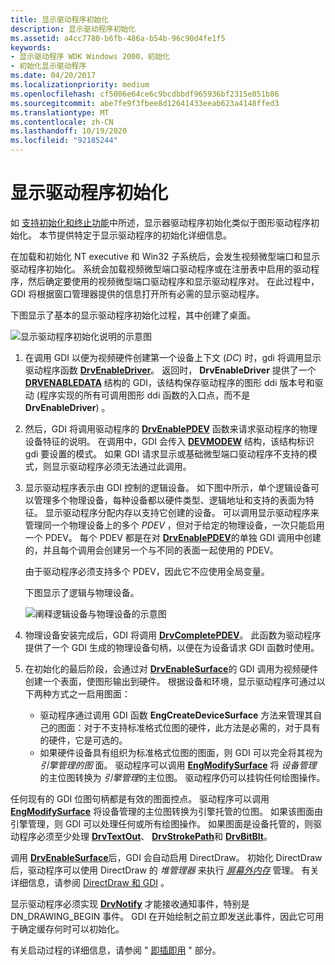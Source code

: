 ```yaml
---
title: 显示驱动程序初始化
description: 显示驱动程序初始化
ms.assetid: a4cc7780-b6fb-486a-b54b-96c90d4fe1f5
keywords:
- 显示驱动程序 WDK Windows 2000，初始化
- 初始化显示驱动程序
ms.date: 04/20/2017
ms.localizationpriority: medium
ms.openlocfilehash: cf5006e64ce6c9bcdbbdf965936bf2315e051b86
ms.sourcegitcommit: abe7fe9f3fbee8d12641433eeab623a4148ffed3
ms.translationtype: MT
ms.contentlocale: zh-CN
ms.lasthandoff: 10/19/2020
ms.locfileid: "92185244"
---
```

# <a name="display-driver-initialization"></a>显示驱动程序初始化

如 [支持初始化和终止功能](supporting-initialization-and-termination-functions.md)中所述，显示器驱动程序初始化类似于图形驱动程序初始化。 本节提供特定于显示驱动程序的初始化详细信息。

在加载和初始化 NT executive 和 Win32 子系统后，会发生视频微型端口和显示驱动程序初始化。 系统会加载视频微型端口驱动程序或在注册表中启用的驱动程序，然后确定要使用的视频微型端口驱动程序和显示驱动程序对。 在此过程中，GDI 将根据窗口管理器提供的信息打开所有必需的显示驱动程序。

下图显示了基本的显示驱动程序初始化过程，其中创建了桌面。

![显示驱动程序初始化说明的示意图](images/202-01.png)

1. 在调用 GDI 以便为视频硬件创建第一个设备上下文 (*DC*) 时，gdi 将调用显示驱动程序函数 [**DrvEnableDriver**](/windows/win32/api/winddi/nf-winddi-drvenabledriver)。 返回时， **DrvEnableDriver** 提供了一个 [**DRVENABLEDATA**](/windows/win32/api/winddi/ns-winddi-drvenabledata) 结构的 GDI，该结构保存驱动程序的图形 ddi 版本号和驱动 (程序实现的所有可调用图形 ddi 函数的入口点，而不是 **DrvEnableDriver**) 。

2. 然后，GDI 将调用驱动程序的 [**DrvEnablePDEV**](/windows/win32/api/winddi/nf-winddi-drvenablepdev) 函数来请求驱动程序的物理设备特征的说明。 在调用中，GDI 会传入 [**DEVMODEW**](/windows/win32/api/wingdi/ns-wingdi-devmodew) 结构，该结构标识 gdi 要设置的模式。 如果 GDI 请求显示或基础微型端口驱动程序不支持的模式，则显示驱动程序必须无法通过此调用。

3. 显示驱动程序表示由 GDI 控制的逻辑设备。 如下图中所示，单个逻辑设备可以管理多个物理设备，每种设备都以硬件类型、逻辑地址和支持的表面为特征。 显示驱动程序分配内存以支持它创建的设备。 可以调用显示驱动程序来管理同一个物理设备上的多个 *PDEV* ，但对于给定的物理设备，一次只能启用一个 PDEV。 每个 PDEV 都是在对 [**DrvEnablePDEV**](/windows/win32/api/winddi/nf-winddi-drvenablepdev)的单独 GDI 调用中创建的，并且每个调用会创建另一个与不同的表面一起使用的 PDEV。

   由于驱动程序必须支持多个 PDEV，因此它不应使用全局变量。

   下图显示了逻辑与物理设备。

   ![阐释逻辑设备与物理设备的示意图](images/202-03.png)

4. 物理设备安装完成后，GDI 将调用 [**DrvCompletePDEV**](/windows/win32/api/winddi/nf-winddi-drvcompletepdev)。 此函数为驱动程序提供了一个 GDI 生成的物理设备句柄，以便在为设备请求 GDI 函数时使用。

5. 在初始化的最后阶段，会通过对 [**DrvEnableSurface**](/windows/win32/api/winddi/nf-winddi-drvenablesurface)的 GDI 调用为视频硬件创建一个表面，使图形输出到硬件。 根据设备和环境，显示驱动程序可通过以下两种方式之一启用图面：

   * 驱动程序通过调用 GDI 函数 **EngCreateDeviceSurface** 方法来管理其自己的图面：对于不支持标准格式位图的硬件，此方法是必需的，对于具有的硬件，它是可选的。
   * 如果硬件设备具有组织为标准格式位图的图面，则 GDI 可以完全将其视为 *引擎管理的图* 面。 驱动程序可以调用 [**EngModifySurface**](/windows/win32/api/winddi/nf-winddi-engmodifysurface) 将 *设备管理* 的主位图转换为 *引擎管理*的主位图。 驱动程序仍可以挂钩任何绘图操作。

任何现有的 GDI 位图句柄都是有效的图面控点。 驱动程序可以调用 [**EngModifySurface**](/windows/win32/api/winddi/nf-winddi-engmodifysurface) 将设备管理的主位图转换为引擎托管的位图。 如果该图面由引擎管理，则 GDI 可以处理任何或所有绘图操作。 如果图面是设备托管的，则驱动程序必须至少处理 [**DrvTextOut**](/windows/win32/api/winddi/nf-winddi-drvtextout)、 [**DrvStrokePath**](/windows/win32/api/winddi/nf-winddi-drvstrokepath)和 [**DrvBitBlt**](/windows/win32/api/winddi/nf-winddi-drvbitblt)。

调用 [**DrvEnableSurface**](/windows/win32/api/winddi/nf-winddi-drvenablesurface)后，GDI 会自动启用 DirectDraw。 初始化 DirectDraw 后，驱动程序可以使用 DirectDraw 的 *堆管理器* 来执行 [*屏幕外内存*](video-present-network-terminology.md#off_screen_memory) 管理。 有关详细信息，请参阅 [DirectDraw 和 GDI](directdraw-and-gdi.md) 。

显示驱动程序必须实现 [**DrvNotify**](/windows/win32/api/winddi/nf-winddi-drvnotify) 才能接收通知事件，特别是 DN_DRAWING_BEGIN 事件。 GDI 在开始绘制之前立即发送此事件，因此它可用于确定缓存何时可以初始化。

有关启动过程的详细信息，请参阅 " [即插即用](../kernel/introduction-to-plug-and-play.md) " 部分。
